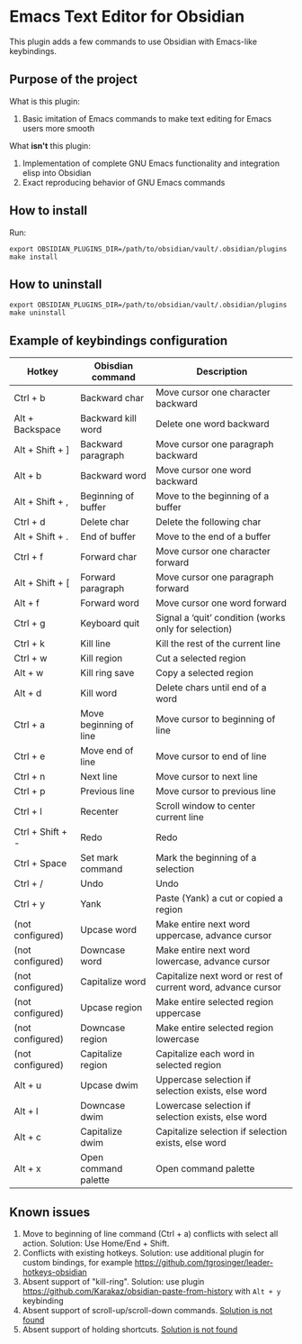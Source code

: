 # Emacs Text Editor for Obsidian

This plugin adds a few commands to use Obsidian with Emacs-like keybindings.

## Purpose of the project

What is this plugin:
1. Basic imitation of Emacs commands to make text editing for Emacs users more smooth

What **isn't** this plugin:
1. Implementation of complete GNU Emacs functionality and integration elisp into Obsidian
2. Exact reproducing behavior of GNU Emacs commands

## How to install

Run:

```
export OBSIDIAN_PLUGINS_DIR=/path/to/obsidian/vault/.obsidian/plugins
make install
```

## How to uninstall

```
export OBSIDIAN_PLUGINS_DIR=/path/to/obsidian/vault/.obsidian/plugins
make uninstall
```


## Example of keybindings configuration

| Hotkey                  | Obisdian command           | Description               |
| ----------------------- | -------------------------- | ------------------------- |
| Ctrl + b                | Backward char              | Move cursor one character backward |
| Alt + Backspace         | Backward kill word         | Delete one word backward |
| Alt + Shift + ]         | Backward paragraph         | Move cursor one paragraph backward |
| Alt + b                 | Backward word              | Move cursor one word backward |
| Alt + Shift + ,         | Beginning of buffer        | Move to the beginning of a buffer |
| Ctrl + d                | Delete char                | Delete the following char |
| Alt + Shift + .         | End of buffer              | Move to the end of a buffer |
| Ctrl + f                | Forward char               | Move cursor one character forward |
| Alt + Shift + [         | Forward paragraph          | Move cursor one paragraph forward |
| Alt + f                 | Forward word               | Move cursor one word forward |
| Ctrl + g                | Keyboard quit              | Signal a ‘quit’ condition (works only for selection) |
| Ctrl + k                | Kill line                  | Kill the rest of the current line |
| Ctrl + w                | Kill region                | Cut a selected region  |
| Alt + w                 | Kill ring save             | Copy a selected region    |
| Alt + d                 | Kill word                  | Delete chars until end of a word |
| Ctrl + a                | Move beginning of line     | Move cursor to beginning of line |
| Ctrl + e                | Move end of line           | Move cursor to end of line |
| Ctrl + n                | Next line                  | Move cursor to next line |
| Ctrl + p                | Previous line              | Move cursor to previous line |
| Ctrl + l                | Recenter                   | Scroll window to center current line |
| Ctrl + Shift + -        | Redo                       | Redo |
| Ctrl + Space            | Set mark command           | Mark the beginning of a selection |
| Ctrl + /                | Undo                       | Undo |
| Ctrl + y                | Yank                       | Paste (Yank) a cut or copied a region |
| (not configured)        | Upcase word                | Make entire next word uppercase, advance cursor |
| (not configured)        | Downcase word              | Make entire next word lowercase, advance cursor |
| (not configured)        | Capitalize word            | Capitalize next word or rest of current word, advance cursor |
| (not configured)        | Upcase region              | Make entire selected region uppercase |
| (not configured)        | Downcase region            | Make entire selected region lowercase |
| (not configured)        | Capitalize region          | Capitalize each word in selected region |
| Alt + u                 | Upcase dwim                | Uppercase selection if selection exists, else word |
| Alt + l                 | Downcase dwim              | Lowercase selection if selection exists, else word |
| Alt + c                 | Capitalize dwim            | Capitalize selection if selection exists, else word |
| Alt + x                 | Open command palette       | Open command palette |


## Known issues

1. Move to beginning of line command (Ctrl + a) conflicts with select all action. Solution: Use Home/End + Shift.
2. Conflicts with existing hotkeys. Solution: use additional plugin for custom bindings, for example https://github.com/tgrosinger/leader-hotkeys-obsidian
3. Absent support of "kill-ring". Solution: use plugin https://github.com/Karakaz/obsidian-paste-from-history with `Alt + y` keybinding
4. Absent support of scroll-up/scroll-down commands. [Solution is not found](https://github.com/Klojer/obsidian-emacs-text-editor/issues/1)
5. Absent support of holding shortcuts. [Solution is not found](https://github.com/Klojer/obsidian-emacs-text-editor/issues/2)

